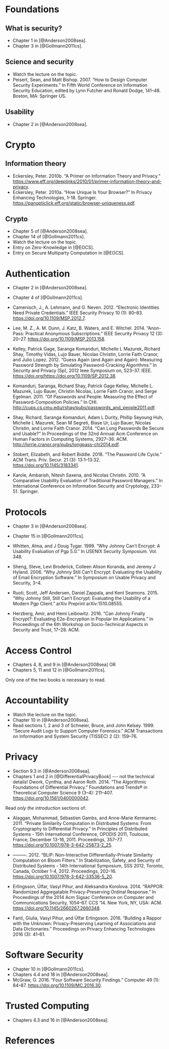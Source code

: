# Foundations

## What is security?

- Chapter 1 in [@Anderson2008sea].
- Chapter 3 in [@Gollmann2011cs].

## Science and security

- Watch the lecture on the topic.
- Peisert, Sean, and Matt Bishop. 2007. “How to Design Computer Security 
  Experiments.” In Fifth World Conference on Information Security Education, 
  edited by Lynn Futcher and Ronald Dodge, 141–48. Boston, MA: Springer 
  US.

## Usability

- Chapter 2 in [@Anderson2008sea].


# Crypto

## Information theory

- Eckersley, Peter. 2010b. “A Primer on Information Theory and Privacy.” 
  https://www.eff.org/deeplinks/2010/01/primer-information-theory-and-privacy.
- Eckersley, Peter. 2010a. “How Unique Is Your Browser?” In Privacy Enhancing 
  Technologies, 1–18. Springer. 
  https://panopticlick.eff.org/static/browser-uniqueness.pdf.

## Crypto

- Chapter 5 of [@Anderson2008sea].
- Chapter 14 of [@Gollmann2011cs].
- Watch the lecture on the topic.
- Entry on Zero-Knowledge in [@EOCS].
- Entry on Secure Multiparty Computation in [@EOCS].


# Authentication

- Chapter 2 in [@Anderson2008sea].
- Chapter 4 of [@Gollmann2011cs].
- Camenisch, J., A. Lehmann, and G. Neven. 2012. “Electronic Identities Need 
  Private Credentials.” IEEE Security Privacy 10 (1): 80–83. 
  https://doi.org/10.1109/MSP.2012.7.
- Lee, M. Z., A. M. Dunn, J. Katz, B. Waters, and E. Witchel. 2014. “Anon-Pass: 
  Practical Anonymous Subscriptions.” IEEE Security Privacy 12 (3): 20–27. 
  https://doi.org/10.1109/MSP.2013.158.

- Kelley, Patrick Gage, Saranga Komanduri, Michelle L Mazurek, Richard Shay, 
  Timothy Vidas, Lujo Bauer, Nicolas Christin, Lorrie Faith Cranor, and Julio 
  Lopez. 2012. “Guess Again (and Again and Again): Measuring Password Strength 
  by Simulating Password-Cracking Algorithms.” In Security and Privacy (Sp), 
  2012 Ieee Symposium on, 523–37. IEEE. 
  https://doi.org/https://doi.org/10.1109/SP.2012.38.
- Komanduri, Saranga, Richard Shay, Patrick Gage Kelley, Michelle L. Mazurek, 
  Lujo Bauer, Christin Nicolas, Lorrie Faith Cranor, and Serge Egelman. 
  2011. “Of Passwords and People: Measuring the Effect of Password-Composition 
        Policies.” In CHI. 
        http://cups.cs.cmu.edu/rshay/pubs/passwords_and_people2011.pdf.
- Shay, Richard, Saranga Komanduri, Adam L Durity, Phillip Seyoung Huh, 
  Michelle L Mazurek, Sean M Segreti, Blase Ur, Lujo Bauer, Nicolas Christin, 
  and Lorrie Faith Cranor. 2014. “Can Long Passwords Be Secure and Usable?” In 
  Proceedings of the 32nd Annual Acm Conference on Human Factors in Computing 
  Systems, 2927–36. ACM. 
  http://lorrie.cranor.org/pubs/longpass-chi2014.pdf.
- Stobert, Elizabeth, and Robert Biddle. 2018. “The Password Life Cycle.” ACM 
  Trans. Priv. Secur. 21 (3): 13:1–13:32. 
  https://doi.org/10.1145/3183341.
- Karole, Ambarish, Nitesh Saxena, and Nicolas Christin. 
  2010. “A Comparative Usability Evaluation of Traditional Password Managers.” 
        In International Conference on Information Security and Cryptology, 
        233–51. Springer.


# Protocols

- Chapter 3 in [@Anderson2008sea].
- Chapter 15 in [@Gollmann2011cs].

- Whitten, Alma, and J Doug Tygar. 1999. “Why Johnny Can’t Encrypt: A Usability 
  Evaluation of Pgp 5.0.” In USENIX Security Symposium. Vol. 348.
- Sheng, Steve, Levi Broderick, Colleen Alison Koranda, and Jeremy J Hyland. 
  2006. “Why Johnny Still Can’t Encrypt: Evaluating the Usability of Email 
        Encryption Software.” In Symposium on Usable Privacy and Security, 3–4.
- Ruoti, Scott, Jeff Andersen, Daniel Zappala, and Kent Seamons. 2015. “Why 
  Johnny Still, Still Can’t Encrypt: Evaluating the Usability of a Modern Pgp 
  Client.” arXiv Preprint arXiv:1510.08555.
- Herzberg, Amir, and Hemi Leibowitz. 2016. “Can Johnny Finally Encrypt?: 
  Evaluating E2e-Encryption in Popular Im Applications.” In Proceedings of the 
  6th Workshop on Socio-Technical Aspects in Security and Trust, 17–28. ACM.


# Access Control

- Chapters 4, 8, and 9 in [@Anderson2008sea] OR
- Chapters 5, 11 and 12 in [@Gollmann2011cs].

Only one of the two books is necessary to read.


# Accountability

- Watch the lecture on the topic.
- Chapter 10 in [@Anderson2008sea].
- Read sections 1, 2 and 3 of
  Schneier, Bruce, and John Kelsey. 1999. “Secure Audit Logs to Support 
  Computer Forensics.” ACM Transactions on Information and System Security 
  (TISSEC) 2 (2): 159–76.


# Privacy

- Section 9.3 in [@Anderson2008sea].
- Chapters 1 and 2 in [@DifferentialPrivacyBook] --- not the technical details!
  Dwork, Cynthia, and Aaron Roth. 2014. “The Algorithmic Foundations of 
  Differential Privacy.” Foundations and Trends® in Theoretical Computer 
  Science 9 (3–4): 211–407. https://doi.org/10.1561/0400000042.

Read *only the introduction* sections of:

- Alaggan, Mohammad, Sébastien Gambs, and Anne-Marie Kermarrec. 2011. “Private 
  Similarity Computation in Distributed Systems: From Cryptography to 
  Differential Privacy.” In Principles of Distributed Systems - 15th 
  International Conference, OPODIS 2011, Toulouse, France, December 13-16, 
  2011. Proceedings, 357–77. https://doi.org/10.1007/978-3-642-25873-2_25.

- ———. 2012. “BLIP: Non-Interactive Differentially-Private Similarity 
  Computation on Bloom Filters.” In Stabilization, Safety, and Security of 
  Distributed Systems - 14th International Symposium, SSS 2012, Toronto, 
  Canada, October 1-4, 2012. Proceedings, 202–16. 
  https://doi.org/10.1007/978-3-642-33536-5_20.

- Erlingsson, Úlfar, Vasyl Pihur, and Aleksandra Korolova. 2014. “RAPPOR: 
  Randomized Aggregatable Privacy-Preserving Ordinal Response.” In Proceedings 
  of the 2014 Acm Sigsac Conference on Computer and Communications Security, 
  1054–67. CCS ’14. New York, NY, USA: ACM. 
  https://doi.org/10.1145/2660267.2660348.

- Fanti, Giulia, Vasyl Pihur, and Úlfar Erlingsson. 2016. “Building a Rappor 
  with the Unknown: Privacy-Preserving Learning of Associations and Data 
  Dictionaries.” Proceedings on Privacy Enhancing Technologies 2016 (3): 41–61.


# Software Security

- Chapter 10 in [@Gollmann2011cs].
- Chapters 4.4 and 18 in [@Anderson2008sea].
- McGraw, G. 2016. “Four Software Security Findings.” Computer 49 (1): 84–87. 
  https://doi.org/10.1109/MC.2016.30.


# Trusted Computing

- Chapters 4.3 and 16 in [@Anderson2008sea].


# References
